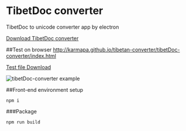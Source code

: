 # TibetDoc converter
TibetDoc to unicode converter app by electron

[Download TibetDoc converter](https://drive.google.com/drive/folders/0B9GraSYa0W12cjJFNFR0MEJNZmM)


##Test on browser
http://karmapa.github.io/tibetan-converter/tibetDoc-converter/index.html

[Test file Download](https://drive.google.com/open?id=0B9GraSYa0W12ZjNUT3RtRzl0bjA)

![tibetDoc-converter example](https://drive.google.com/open?id=0B9GraSYa0W12NEpUWUZLU25XU2M)

##Front-end environment setup
```
npm i
```
###Package
```
npm run build
```

